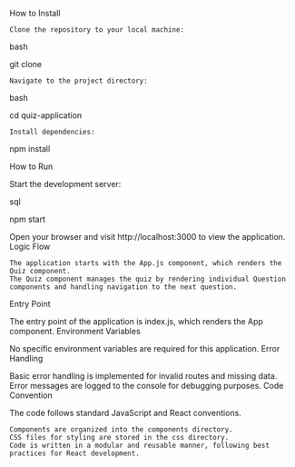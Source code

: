 How to Install

    Clone the repository to your local machine:

bash

git clone <repository-url>

    Navigate to the project directory:

bash

cd quiz-application

    Install dependencies:

npm install

How to Run

Start the development server:

sql

npm start

Open your browser and visit http://localhost:3000 to view the application.
Logic Flow

    The application starts with the App.js component, which renders the Quiz component.
    The Quiz component manages the quiz by rendering individual Question components and handling navigation to the next question.

Entry Point

The entry point of the application is index.js, which renders the App component.
Environment Variables

No specific environment variables are required for this application.
Error Handling

Basic error handling is implemented for invalid routes and missing data. Error messages are logged to the console for debugging purposes.
Code Convention

The code follows standard JavaScript and React conventions.

    Components are organized into the components directory.
    CSS files for styling are stored in the css directory.
    Code is written in a modular and reusable manner, following best practices for React development.